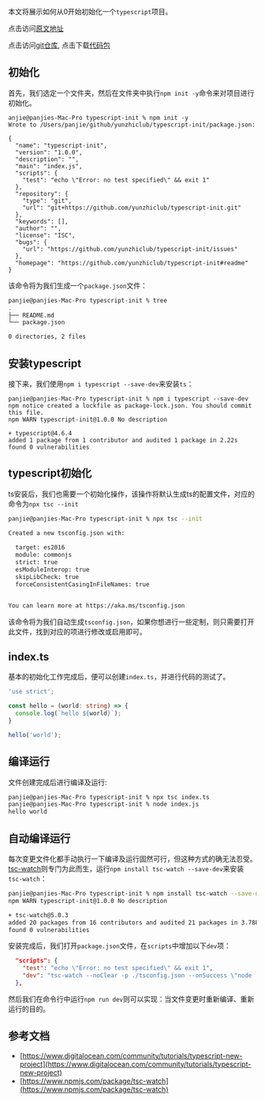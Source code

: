 本文将展示如何从0开始初始化一个`typescript`项目。

点击访问[原文地址](https://segmentfault.com/a/1190000041781242)

点击访问[git仓库](https://segmentfault.com/a/1190000041781242), 点击下载[代码包](https://github.com/yunzhiclub/typescript-init/archive/refs/heads/main.zip)

## 初始化
首先，我们选定一个文件夹，然后在文件夹中执行`npm init -y`命令来对项目进行初始化。
```shell
anjie@panjies-Mac-Pro typescript-init % npm init -y
Wrote to /Users/panjie/github/yunzhiclub/typescript-init/package.json:

{
  "name": "typescript-init",
  "version": "1.0.0",
  "description": "",
  "main": "index.js",
  "scripts": {
    "test": "echo \"Error: no test specified\" && exit 1"
  },
  "repository": {
    "type": "git",
    "url": "git+https://github.com/yunzhiclub/typescript-init.git"
  },
  "keywords": [],
  "author": "",
  "license": "ISC",
  "bugs": {
    "url": "https://github.com/yunzhiclub/typescript-init/issues"
  },
  "homepage": "https://github.com/yunzhiclub/typescript-init#readme"
}
```
该命令将为我们生成一个`package.json`文件：
```bash
panjie@panjies-Mac-Pro typescript-init % tree
.
├── README.md
└── package.json

0 directories, 2 files

```

## 安装typescript
接下来，我们使用`npm i typescript --save-dev`来安装`ts`：
```shell
panjie@panjies-Mac-Pro typescript-init % npm i typescript --save-dev
npm notice created a lockfile as package-lock.json. You should commit this file.
npm WARN typescript-init@1.0.0 No description

+ typescript@4.6.4
added 1 package from 1 contributor and audited 1 package in 2.22s
found 0 vulnerabilities
```

## typescript初始化
ts安装后，我们也需要一个初始化操作，该操作将默认生成ts的配置文件，对应的命令为`npx tsc --init`
```bash
panjie@panjies-Mac-Pro typescript-init % npx tsc --init

Created a new tsconfig.json with:                                               
                                                                             TS 
  target: es2016
  module: commonjs
  strict: true
  esModuleInterop: true
  skipLibCheck: true
  forceConsistentCasingInFileNames: true


You can learn more at https://aka.ms/tsconfig.json
```
该命令将为我们自动生成`tsconfig.json`，如果你想进行一些定制，则只需要打开此文件，找到对应的项进行修改或启用即可。


## index.ts
基本的初始化工作完成后，便可以创建`index.ts`，并进行代码的测试了。

```ts
'use strict';

const hello = (world: string) => {
  console.log(`hello ${world}`);
}

hello('world');
```

## 编译运行
文件创建完成后进行编译及运行:
```bash
panjie@panjies-Mac-Pro typescript-init % npx tsc index.ts
panjie@panjies-Mac-Pro typescript-init % node index.js
hello world
```

## 自动编译运行
每次变更文件化都手动执行一下编译及运行固然可行，但这种方式的确无法忍受。[tsc-watch](https://www.npmjs.com/package/tsc-watch)则专门为此而生，运行`npm install tsc-watch --save-dev`来安装`tsc-watch`：

```bash
panjie@panjies-Mac-Pro typescript-init % npm install tsc-watch --save-dev
npm WARN typescript-init@1.0.0 No description

+ tsc-watch@5.0.3
added 20 packages from 16 contributors and audited 21 packages in 3.788s
found 0 vulnerabilities
```

安装完成后，我们打开`package.json`文件，在`scripts`中增加以下`dev`项：
```json
  "scripts": {
    "test": "echo \"Error: no test specified\" && exit 1",
    "dev": "tsc-watch --noClear -p ./tsconfig.json --onSuccess \"node ./index.js\""
  },
```

然后我们在命令行中运行`npm run dev`则可以实现：当文件变更时重新编译、重新运行的目的。

## 参考文档

* [https://www.digitalocean.com/community/tutorials/typescript-new-project](https://www.digitalocean.com/community/tutorials/typescript-new-project)
* [https://www.npmjs.com/package/tsc-watch](https://www.npmjs.com/package/tsc-watch)









